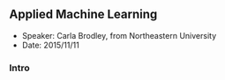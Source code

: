 ## Applied Machine Learning

- Speaker: Carla Brodley, from Northeastern University
- Date: 2015/11/11

### Intro
